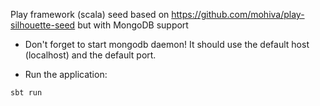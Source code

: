 Play framework (scala) seed based on https://github.com/mohiva/play-silhouette-seed but with MongoDB support

* Don't forget to start mongodb daemon! It should use the default host (localhost) and the default port.

* Run the application:
```
sbt run
```

